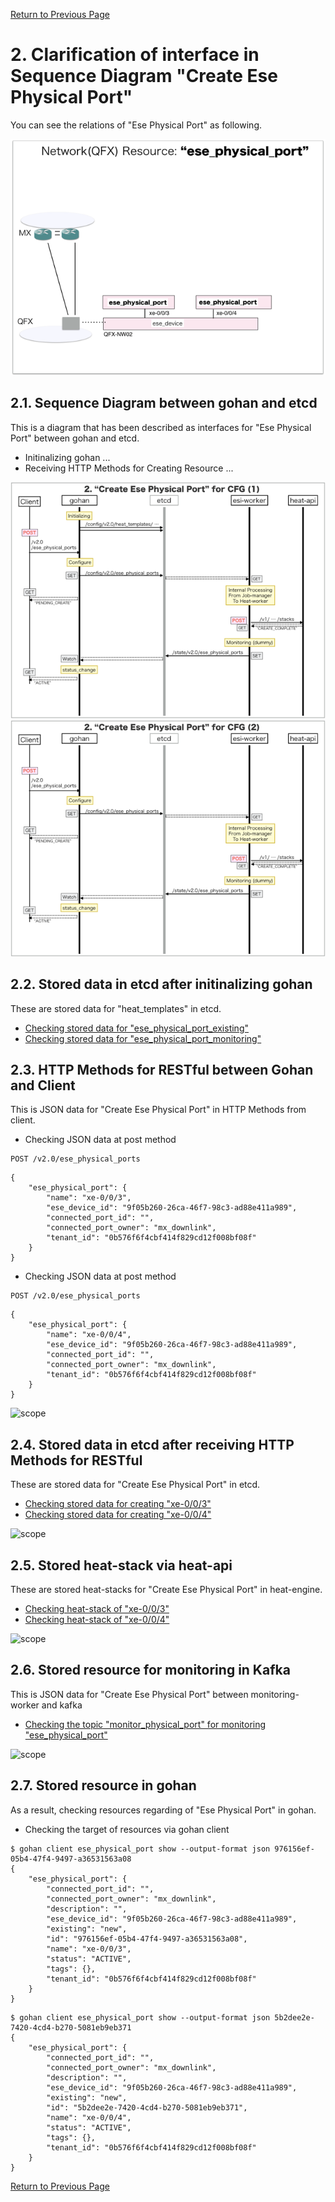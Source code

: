 [Return to Previous Page](00_common_function_gateway.md)

# 2. Clarification of interface in Sequence Diagram "Create Ese Physical Port"
You can see the relations of "Ese Physical Port" as following.

![Ese Physical Port](resource/gohan_investigate_for_commfuncgw.003.png)

## 2.1. Sequence Diagram between gohan and etcd
This is a diagram that has been described as interfaces for "Ese Physical Port" between gohan and etcd.

* Initinalizing gohan ...
* Receiving HTTP Methods for Creating Resource ...

![Create Ese Physical Port1](diag/ESI_Sequence_Diagram_for_Common_Function_Gateway.002.png)
![Create Ese Physical Port2](diag/ESI_Sequence_Diagram_for_Common_Function_Gateway.003.png)

## 2.2. Stored data in etcd after initinalizing gohan
These are stored data for "heat_templates" in etcd.

* [Checking stored data for "ese_physical_port_existing"](../heat_template/ese_physical_port_existing.md)
* [Checking stored data for "ese_physical_port_monitoring"](../heat_template/ese_physical_port_monitoring.md)


## 2.3. HTTP Methods for RESTful between Gohan and Client
This is JSON data for "Create Ese Physical Port" in HTTP Methods from client.

* Checking JSON data at post method
```
POST /v2.0/ese_physical_ports
```
```
{
    "ese_physical_port": {
        "name": "xe-0/0/3",
        "ese_device_id": "9f05b260-26ca-46f7-98c3-ad88e411a989",
        "connected_port_id": "",
        "connected_port_owner": "mx_downlink",
        "tenant_id": "0b576f6f4cbf414f829cd12f008bf08f"
    }
}
```
* Checking JSON data at post method
```
POST /v2.0/ese_physical_ports
```
```
{
    "ese_physical_port": {
        "name": "xe-0/0/4",
        "ese_device_id": "9f05b260-26ca-46f7-98c3-ad88e411a989",
        "connected_port_id": "",
        "connected_port_owner": "mx_downlink",
        "tenant_id": "0b576f6f4cbf414f829cd12f008bf08f"
    }
}
```
![scope](../images/esi_interface.004.png)


## 2.4. Stored data in etcd after receiving HTTP Methods for RESTful
These are stored data for "Create Ese Physical Port" in etcd.

* [Checking stored data for creating "xe-0/0/3"](stored_in_etcd/CreateEsePhysicalPort_01.md)
* [Checking stored data for creating "xe-0/0/4"](stored_in_etcd/CreateEsePhysicalPort_02.md)

![scope](../images/esi_interface.005.png)


## 2.5. Stored heat-stack via heat-api
These are stored heat-stacks for "Create Ese Physical Port" in heat-engine.

* [Checking heat-stack of "xe-0/0/3"](heat-stack/CreateEsePhysicalPort_01.md)
* [Checking heat-stack of "xe-0/0/4"](heat-stack/CreateEsePhysicalPort_02.md)

![scope](../images/esi_interface.006.png)


## 2.6. Stored resource for monitoring in Kafka
This is JSON data for "Create Ese Physical Port" between monitoring-worker and kafka

* [Checking the topic "monitor_physical_port" for monitoring "ese_physical_port"](stored_in_kafka/CreateEsePhysicalPort_01.md)

![scope](../images/esi_interface.007.png)


## 2.7. Stored resource in gohan
As a result, checking resources regarding of "Ese Physical Port" in gohan.

* Checking the target of resources via gohan client
```
$ gohan client ese_physical_port show --output-format json 976156ef-05b4-47f4-9497-a36531563a08
{
    "ese_physical_port": {
        "connected_port_id": "",
        "connected_port_owner": "mx_downlink",
        "description": "",
        "ese_device_id": "9f05b260-26ca-46f7-98c3-ad88e411a989",
        "existing": "new",
        "id": "976156ef-05b4-47f4-9497-a36531563a08",
        "name": "xe-0/0/3",
        "status": "ACTIVE",
        "tags": {},
        "tenant_id": "0b576f6f4cbf414f829cd12f008bf08f"
    }
}
```
```
$ gohan client ese_physical_port show --output-format json 5b2dee2e-7420-4cd4-b270-5081eb9eb371
{
    "ese_physical_port": {
        "connected_port_id": "",
        "connected_port_owner": "mx_downlink",
        "description": "",
        "ese_device_id": "9f05b260-26ca-46f7-98c3-ad88e411a989",
        "existing": "new",
        "id": "5b2dee2e-7420-4cd4-b270-5081eb9eb371",
        "name": "xe-0/0/4",
        "status": "ACTIVE",
        "tags": {},
        "tenant_id": "0b576f6f4cbf414f829cd12f008bf08f"
    }
}
```


[Return to Previous Page](00_common_function_gateway.md)
